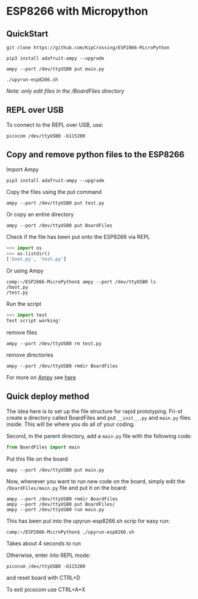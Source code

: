# ESP8266 with Micropython

## QuickStart

```
git clone https://github.com/KipCrossing/ESP2866-MicroPython

pip3 install adafruit-ampy --upgrade

ampy --port /dev/ttyUSB0 put main.py

./upyrun-esp8266.sh
```

_Note: only edit files in the /BoardFiles directory_

## REPL over USB

To connect to the REPL over USB, use:

```
picocom /dev/ttyUSB0 -b115200
```

## Copy and remove python files to the ESP8266

Import Ampy

```
pip3 install adafruit-ampy --upgrade
```

Copy the files using the put command

```
ampy --port /dev/ttyUSB0 put test.py
```

Or copy an entire directory

```
ampy --port /dev/ttyUSB0 put BoardFiles
```

Check if the file has been put onto the ESP8266 via REPL

```python
>>> import os
>>> os.listdir()
['boot.py', 'test.py']
```

Or using Ampy

```
comp:~/ESP2866-MicroPython$ ampy --port /dev/ttyUSB0 ls
/boot.py
/test.py
```

Run the script

```python
>>> import test
Test script working!
```

remove files

```
ampy --port /dev/ttyUSB0 rm test.py
```

remove directories

```
ampy --port /dev/ttyUSB0 rmdir BoardFiles
```

For more on [Ampy](https://learn.adafruit.com/micropython-basics-load-files-and-run-code/install-ampy#upgrade-ampy) see [here](https://learn.adafruit.com/micropython-basics-load-files-and-run-code/file-operations)

## Quick deploy method

The idea here is to set up the file structure for rapid prototyping. Fri-st create a directory called BoardFiles and put `__init__.py` and `main.py` files inside. This will be where you do all of your coding.

Second, in the parent directory, add a `main.py` file with the following code:

```python
from BoardFiles import main
```

Put this file on the board

```
ampy --port /dev/ttyUSB0 put main.py
```

Now, whenever you want to run new code on the board, simply edit the `/DoardFiles/main.py` file and put it on the board:

```
ampy --port /dev/ttyUSB0 rmdir BoardFiles
ampy --port /dev/ttyUSB0 put BoardFiles/
ampy --port /dev/ttyUSB0 run main.py
```

This has been put into the upyrun-esp8266.sh scrip for easy run:

```
comp:~/ESP2866-MicroPython$ ./upyrun-esp8266.sh
```

Takes about 4 seconds to run

Otherwise, enter into REPL mode:

```
picocom /dev/ttyUSB0 -b115200
```

and reset board with CTRL+D

To exit picocom use CTRL+A+X
